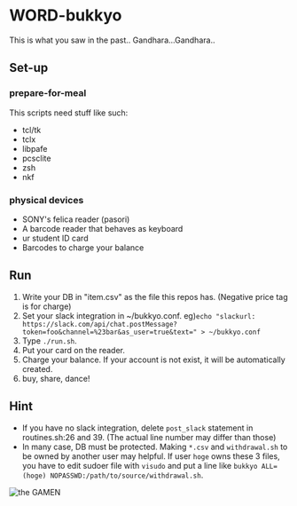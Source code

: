 # WORD-bukkyo
This is what you saw in the past..
Gandhara...Gandhara..

## Set-up

### prepare-for-meal
This scripts need stuff like such:
 - tcl/tk
 - tclx
 - libpafe
 - pcsclite
 - zsh
 - nkf

### physical devices
 - SONY's felica reader (pasori)
 - A barcode reader that behaves as keyboard
 - ur student ID card
 - Barcodes to charge your balance

## Run
1. Write your DB in "item.csv" as the file this repos has. (Negative price tag is for charge)
2. Set your slack integration in ~/bukkyo.conf. eg)```echo "slackurl: https://slack.com/api/chat.postMessage?token=foo&channel=%23bar&as_user=true&text=" > ~/bukkyo.conf```
2. Type ```./run.sh```.
3. Put your card on the reader.
5. Charge your balance. If your account is not exist, it will be automatically created.
6. buy, share, dance!

## Hint
- If you have no slack integration, delete ```post_slack``` statement in routines.sh:26 and 39. (The actual line number may differ than those)
- In many case, DB must be protected. Making `*.csv` and `withdrawal.sh` to be owned by another user may helpful. If user `hoge` owns these 3 files, you have to edit sudoer file with ```visudo``` and put a line like ```bukkyo ALL=(hoge) NOPASSWD:/path/to/source/withdrawal.sh```.


![the GAMEN](https://raw.githubusercontent.com/iori-yja/WORD-bukkyo/master/img/screenshot.png)
